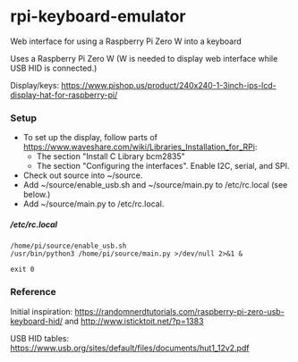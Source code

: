 # rpi-keyboard-emulator
Web interface for using a Raspberry Pi Zero W into a keyboard

Uses a Raspberry Pi Zero W (W is needed to display web interface while USB HID is connected.)

Display/keys: https://www.pishop.us/product/240x240-1-3inch-ips-lcd-display-hat-for-raspberry-pi/

### Setup
* To set up the display, follow parts of https://www.waveshare.com/wiki/Libraries_Installation_for_RPi:
  * The section "Install C Library bcm2835"
  * The section "Configuring the interfaces". Enable I2C, serial, and SPI.
* Check out source into ~/source.
* Add ~/source/enable_usb.sh and ~/source/main.py to /etc/rc.local (see below.)
* Add ~/source/main.py to /etc/rc.local.

##### /etc/rc.local
```
/home/pi/source/enable_usb.sh
/usr/bin/python3 /home/pi/source/main.py >/dev/null 2>&1 &

exit 0
```

### Reference
Initial inspiration: https://randomnerdtutorials.com/raspberry-pi-zero-usb-keyboard-hid/ and http://www.isticktoit.net/?p=1383

USB HID tables: https://www.usb.org/sites/default/files/documents/hut1_12v2.pdf